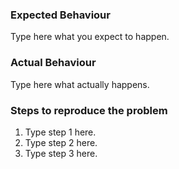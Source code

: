 ### Expected Behaviour

Type here what you expect to happen.

### Actual Behaviour

Type here what actually happens.

### Steps to reproduce the problem

1. Type step 1 here.
2. Type step 2 here.
3. Type step 3 here.